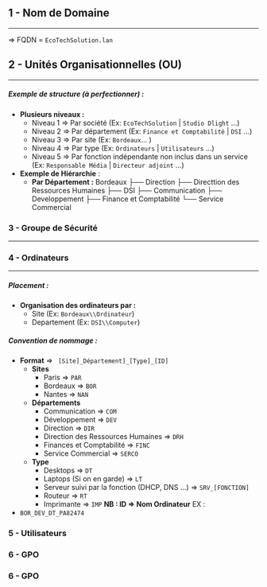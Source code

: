 ## 1 - Nom de Domaine
--------------

=> FQDN = ``EcoTechSolution.lan``

## 2 - Unités Organisationnelles (OU)
------------


##### Exemple de structure (à perfectionner) :
- **Plusieurs niveaux :**
	- Niveau 1 => Par société (Ex: ``EcoTechSolution`` | ``Studio Dlight`` …)
	- Niveau 2 => Par département (Ex: ``Finance et Comptabilité`` | ``DSI`` …)
	- Niveau 3 => Par site (Ex: ``Bordeaux``… )
	- Niveau 4 => Par type (Ex: ``Ordinateurs`` | ``Utilisateurs`` …) 
	- Niveau 5 => Par fonction indépendante non inclus dans un service (Ex: ``Responsable Média`` | ``Directeur adjoint`` …)
-  **Exemple de Hiérarchie** : 
	- **Par Département :**
	Bordeaux
	  ├── Direction
	  ├── Directtion des Ressources Humaines
	  ├── DSI
	  ├── Communication
	  ├── Developpement
	  ├── Finance et Comptabilité
	  └── Service Commercial
### 3 - Groupe de Sécurité
-----------------



### 4 - Ordinateurs
--------------------
##### Placement :
- **Organisation des ordinateurs par :**
	-  Site (Ex: ``Bordeaux\\Ordinateur``)
	-  Departement (Ex: ``DSI\\Computer``)

##### Convention de nommage :
- **Format** => `` [Site]_Département]_[Type]_[ID]``
	- **Sites**
		- Paris => ``PAR``
		- Bordeaux => ``BOR``
		- Nantes => ``NAN``
	- **Départements**
		- Communication => ``COM``
		- Développement => ``DEV``
		- Direction => ``DIR``
		- Direction des Ressources Humaines => ``DRH``
		- Finances et Comptabilité => ``FINC``
		- Service Commercial => ``SERCO``
	- **Type**
		- Desktops => ``DT``
		- Laptops (Si on en garde) => ``LT``
		- Serveur suivi par la fonction (DHCP, DNS …) => ``SRV_[FONCTION]``
		- Routeur => ``RT``
		- Imprimante => ``IMP``
**NB : ID => Nom Ordinateur**
EX :
- ``BOR_DEV_DT_PA82474``

### 5 - Utilisateurs








### 6 - GPO








### 6 - GPO
